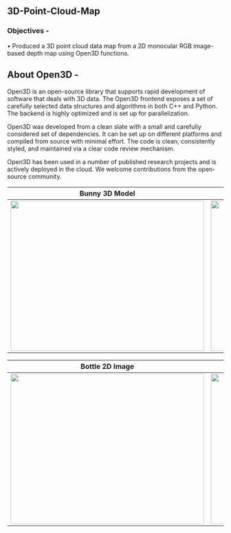 ## 3D-Point-Cloud-Map
### Objectives - 

• Produced a 3D point cloud data map from a 2D monocular RGB image-based depth map using Open3D functions. 

## About Open3D - 
Open3D is an open-source library that supports rapid development of software that deals with 3D data. The Open3D frontend exposes a set of carefully selected data structures and algorithms in both C++ and Python. The backend is highly optimized and is set up for parallelization. 

Open3D was developed from a clean slate with a small and carefully considered set of dependencies. It can be set up on different platforms and compiled from source with minimal effort. The code is clean, consistently styled, and maintained via a clear code review mechanism. 

Open3D has been used in a number of published research projects and is actively deployed in the cloud. We welcome contributions from the open-source community.

 Bunny 3D Model      | Bunny Point Cloud Data |
| :-----------: | :-----------: |
|   <image src="https://github.com/souvik0306/3D-Point-Cloud-Map/blob/main/Media/Bunny_3D.jpg" width="450" height="350"> | <image src="https://github.com/souvik0306/3D-Point-Cloud-Map/blob/main/Media/Bunny_3D_pcd.jpg" width="450" height="350">    |

 Bottle 2D Image      | Bottle Point Cloud Data |
| :-----------: | :-----------: |
|   <image src="https://github.com/souvik0306/3D-Point-Cloud-Map/blob/main/Media/colorImg3.jpg" width="450" height="350"> | <image src="https://github.com/souvik0306/3D-Point-Cloud-Map/blob/main/Media/point_cloud_bottle.jpg" width="450" height="350">    |